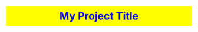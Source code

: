 <h1 style="color: blue; background-color: yellow; padding: 10px; text-align: center;">
  My Project Title
</h1>
